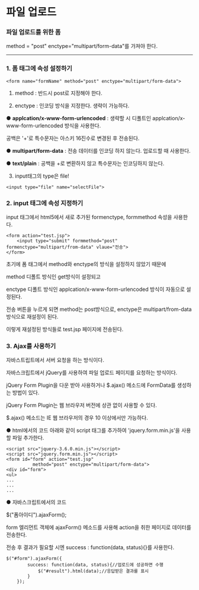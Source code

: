 파일 업로드
=======



### 파일 업로드를 위한 폼

method = "post" enctype="multipart/form-data"를 가져야 한다.


-----------------------

### 1. 폼 태그에 속성 설정하기

```
<form name="formName" method="post" enctype="multipart/form-data">
```


1. method : 반드시 post로 지정해야 한다.









2. enctype : 인코딩 방식을 지정한다. 생략이 가능하다.




● **applcation/x-www-form-urlencoded** : 생략할 시 디폴트인 applcation/x-www-form-urlencoded 방식을 사용한다.




공백은 '+'로 특수문자는 아스키 16진수로 변경된 후 전송된다.




●  **multipart/form-data** : 전송 데이터를 인코딩 하지 않는다. 업로드할 때 사용한다.



 ● **text/plain** : 공백을 +로 변환하지 않고 특수문자는 인코딩하지 않는다. 







 3. input태그의 type은 file!
 ```
<input type="file" name="selectFile">
 ```







### 2. input 태그에 속성 지정하기
input 태그에서 html5에서 새로 추가된 formenctype, formmethod 속성을 사용한다.

```
<form action="test.jsp">
    <input type="submit" formmethod="post" formenctype="multipart/from-data" vlaue="전송">
</form>
```



초기에 폼 태그에서 method와 enctype의 방식을 설정하지 않았기 때문에



method 디폴트 방식인 get방식이 설정되고



enctype 디폴트 방식인 applcation/x-www-form-urlencoded 방식이 자동으로 설정된다.



전송 버튼을 누르게 되면 method는 post방식으로, enctype은 multipart/from-data 방식으로 재설정이 된다.



이렇게 재설정된 방식들로 test.jsp 페이지에 전송된다.







### 3. Ajax를 사용하기

자바스트립트에서 서버 요청을 하는 방식이다.



자바스크립트에서 jQuery를 사용하여 파일 업로드 페이지를 요청하는 방식이다.



jQuery Form Plugin을 다운 받아 사용하거나 $.ajax() 메소드에 FormData를 생성하는 방법이 있다.




jQuery Form Plugin는 웹 브라우저 버전에 상관 없이 사용할 수 있다.




$.ajax() 메소드는 IE 웹 브라우저의 경우 10 이상에서만 가능하다.



● html에서의 코드
아래와 같이 script 태그를 추가하여 'jquery.form.min.js'을 사용할 파일 추가한다.
```
<script src="jquery-3.6.0.min.js"></script>
<script src="jquery.form.min.js"></script> 
<form id="form" action="test.jsp" 
          method="post" enctype="multipart/form-data">
<div id="form">
<ul>
...
...
...
```

● 자바스크립트에서의 코드

$("폼아이디").ajaxForm();



form 엘리먼트 객체에 ajaxForm() 메소드를 사용해 action을 취한 페이지로 데이터를 전송한다.



전송 후 결과가 필요할 시엔 success : function(data, status){}를 사용한다.
```
$("#form").ajaxForm({
		success: function(data, status){//업로드에 성공하면 수행
   			$("#result").html(data);//응답받은 결과를 표시
   		}
    });
```